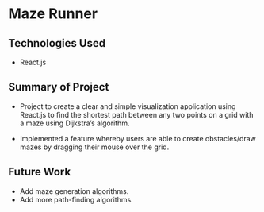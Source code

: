 # Maze Runner

## Technologies Used

- React.js

## Summary of Project
- Project to create a clear and simple visualization application using React.js to find the shortest path between any two points on a grid with a maze using Dijkstra’s algorithm.

- Implemented a feature whereby users are able to create obstacles/draw mazes by dragging their mouse over the grid.

## Future Work

- Add maze generation algorithms.
- Add more path-finding algorithms.

